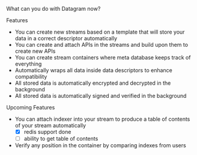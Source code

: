 What can you do with Datagram now?

Features
- You can create new streams based on a template that will store your data in a correct descriptor automatically
- You can create and attach APIs in the streams and build upon them to create new APIs
- You can create stream containers where meta database keeps track of everything
- Automatically wraps all data inside data descriptors to enhance compatibility
- All stored data is automatically encrypted and decrypted in the background
- All stored data is automatically signed and verified in the background
 
Upcoming Features
- You can attach indexer into your stream to produce a table of contents of your stream automatically
  - [x] redis support done
  - [ ] ability to get table of contents
- Verify any position in the container by comparing indexes from users